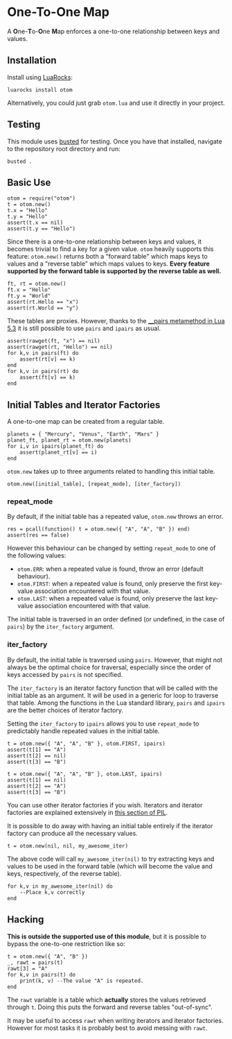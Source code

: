 # One-To-One Map

A **O**ne-**T**o-**O**ne **M**ap enforces a one-to-one relationship between keys and values.

## Installation

Install using [LuaRocks](https://luarocks.org):

	luarocks install otom

Alternatively, you could just grab `otom.lua` and use it directly in your project.

## Testing

This module uses [busted](https://olivinelabs.com/busted/) for testing. Once you have that installed, navigate to the repository root directory and run:

	busted .

## Basic Use

	otom = require("otom")
	t = otom.new()
	t.x = "Hello"
	t.y = "Hello"
	assert(t.x == nil)
	assert(t.y == "Hello")

Since there is a one-to-one relationship between keys and values, it becomes trivial to find a key for a given value. `otom` heavily supports this feature: `otom.new()` returns both a "forward table" which maps keys to values and a "reverse table" which maps values to keys. **Every feature supported by the forward table is supported by the reverse table as well.**

	ft, rt = otom.new()
	ft.x = "Hello"
	ft.y = "World"
	assert(rt.Hello == "x")
	assert(rt.World == "y")

These tables are proxies. However, thanks to the [\_\_pairs metamethod in Lua 5.3](https://www.lua.org/manual/5.3/manual.html#pdf-pairs) it is still possible to use `pairs` and `ipairs` as usual.

	assert(rawget(ft, "x") == nil)
	assert(rawget(rt, "Hello") == nil)
	for k,v in pairs(ft) do
		assert(rt[v] == k)
	end
	for k,v in pairs(rt) do
		assert(ft[v] == k)
	end

## Initial Tables and Iterator Factories

A one-to-one map can be created from a regular table.

	planets = { "Mercury", "Venus", "Earth", "Mars" }
	planet_ft, planet_rt = otom.new(planets)
	for i,v in ipairs(planet_ft) do
		assert(planet_rt[v] == i)
	end

`otom.new` takes up to three arguments related to handling this initial table.

	otom.new([initial_table], [repeat_mode], [iter_factory])

### repeat\_mode 

By default, if the initial table has a repeated value, `otom.new` throws an error.

	res = pcall(function() t = otom.new({ "A", "A", "B" }) end)
	assert(res == false)

However this behaviour can be changed by setting `repeat_mode` to one of the following values:

 + `otom.ERR`: when a repeated value is found, throw an error (default behaviour).
 + `otom.FIRST`: when a repeated value is found, only preserve the first key-value association encountered with that value.
 + `otom.LAST`: when a repeated value is found, only preserve the last key-value association encountered with that value.

The initial table is traversed in an order defined (or undefined, in the case of `pairs`) by the `iter_factory` argument.

### iter\_factory

By default, the initial table is traversed using `pairs`. However, that might not always be the optimal choice for traversal, especially since the order of keys accessed by `pairs` is not specified.

The `iter_factory` is an iterator factory function that will be called with the initial table as an argument. It will be used in a generic for loop to traverse that table. Among the functions in the Lua standard library, `pairs` and `ipairs` are the better choices of iterator factory.

Setting the `iter_factory` to `ipairs` allows you to use `repeat_mode` to predictably handle repeated values in the initial table.

	t = otom.new({ "A", "A", "B" }, otom.FIRST, ipairs)
	assert(t[1] == "A")
	assert(t[2] == nil)
	assert(t[3] == "B")

	t = otom.new({ "A", "A", "B" }, otom.LAST, ipairs)
	assert(t[1] == nil)
	assert(t[2] == "A")
	assert(t[3] == "B")

You can use other iterator factories if you wish. Iterators and iterator factories are explained extensively in [this section of PIL](https://www.lua.org/pil/7.html).

It is possible to do away with having an initial table entirely if the iterator factory can produce all the necessary values.

	t = otom.new(nil, nil, my_awesome_iter)

The above code will call `my_awesome_iter(nil)` to try extracting keys and values to be used in the forward table (which will become the value and keys, respectively, of the reverse table).

	for k,v in my_awesome_iter(nil) do
		--Place k,v correctly
	end

## Hacking

**This is outside the supported use of this module**, but it is possible to bypass the one-to-one restriction like so:

	t = otom.new({ "A", "B" })
	_, rawt = pairs(t)
	rawt[3] = "A"
	for k,v in pairs(t) do
		print(k, v) --The value "A" is repeated.
	end

The `rawt` variable is a table which **actually** stores the values retrieved through `t`. Doing this puts the forward and reverse tables "out-of-sync".

It may be useful to access `rawt` when writing iterators and iterator factories. However for most tasks it is probably best to avoid messing with `rawt`.
